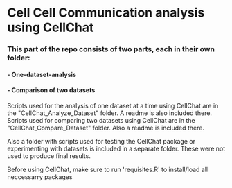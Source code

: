 # Cell Cell Communication analysis using CellChat
### This part of the repo consists of two parts, each in their own folder: 
#### - One-dataset-analysis
#### - Comparison of two datasets

Scripts used for the analysis of one dataset at a time using CellChat are in the "CellChat_Analyze_Dataset" folder. A readme is also included there. 
Scripts used for comparing two datasets using CellChat are in the "CellChat_Compare_Dataset" folder. Also a readme is included there. 

Also a folder with scripts used for testing the CellChat package or experimenting with datasets is included in a separate folder. These were not used to produce final results. 

Before using CellChat, make sure to run 'requisites.R' to install/load all neccessarry packages
